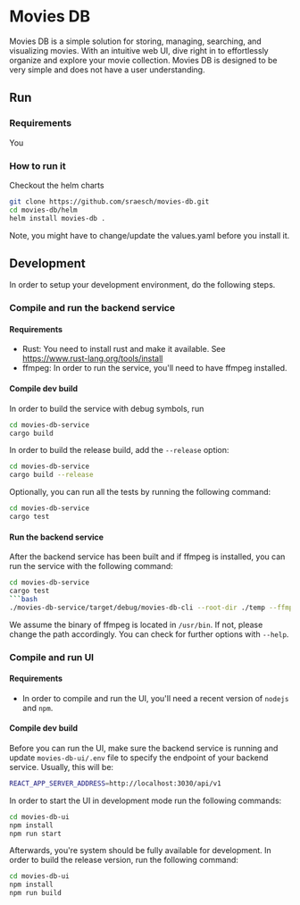 # Movies DB
Movies DB is a simple solution for storing, managing, searching, and visualizing movies. With an intuitive web UI, dive right in to effortlessly organize and explore your movie collection. Movies DB is designed to be very simple and does not have a user understanding.

## Run

### Requirements
You

### How to run it
Checkout the helm charts
```bash
git clone https://github.com/sraesch/movies-db.git
cd movies-db/helm
helm install movies-db .
```
Note, you might have to change/update the values.yaml before you install it.

## Development
In order to setup your development environment, do the following steps.

### Compile and run the backend service
#### Requirements
* Rust: You need to install rust and make it available. See https://www.rust-lang.org/tools/install
* ffmpeg: In order to run the service, you'll need to have ffmpeg installed.

#### Compile dev build
In order to build the service with debug symbols, run
```bash
cd movies-db-service
cargo build
```
In order to build the release build, add the `--release` option:
```bash
cd movies-db-service
cargo build --release
```
Optionally, you can run all the tests by running the following command:
```bash
cd movies-db-service
cargo test
```

#### Run the backend service
After the backend service has been built and if ffmpeg is installed, you can run the service with the following command:
```bash
cd movies-db-service
cargo test
```bash
./movies-db-service/target/debug/movies-db-cli --root-dir ./temp --ffmpeg /usr/bin
```
We assume the binary of ffmpeg is located in `/usr/bin`. If not, please change the path accordingly.
You can check for further options with `--help`.

### Compile and run UI
#### Requirements
* In order to compile and run the UI, you'll need a recent version of `nodejs` and `npm`.

#### Compile dev build
Before you can run the UI, make sure the backend service is running and update `movies-db-ui/.env` file to specify the endpoint
of your backend service. Usually, this will be:
```bash
REACT_APP_SERVER_ADDRESS=http://localhost:3030/api/v1
```

In order to start the UI in development mode run the following commands:
```bash
cd movies-db-ui
npm install
npm run start
```
Afterwards, you're system should be fully available for development.
In order to build the release version, run the following command:
```bash
cd movies-db-ui
npm install
npm run build
```